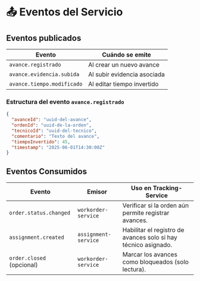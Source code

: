 # 📤 Eventos del Servicio

## Eventos publicados

| Evento                         | Cuándo se emite                       |
|--------------------------------|---------------------------------------|
| `avance.registrado`            | Al crear un nuevo avance             |
| `avance.evidencia.subida`      | Al subir evidencia asociada          |
| `avance.tiempo.modificado`     | Al editar tiempo invertido           |

### Estructura del evento `avance.registrado`

```json
{
  "avanceId": "uuid-del-avance",
  "ordenId": "uuid-de-la-orden",
  "tecnicoId": "uuid-del-tecnico",
  "comentario": "Texto del avance",
  "tiempoInvertido": 45,
  "timestamp": "2025-06-01T14:30:00Z"
}
```

## Eventos Consumidos

| Evento                    | Emisor               | Uso en Tracking-Service                                        |
| ------------------------- | -------------------- | -------------------------------------------------------------- |
| `order.status.changed`    | `workorder-service`  | Verificar si la orden aún permite registrar avances.           |
| `assignment.created`      | `assignment-service` | Habilitar el registro de avances solo si hay técnico asignado. |
| `order.closed` (opcional) | `workorder-service`  | Marcar los avances como bloqueados (solo lectura).             |